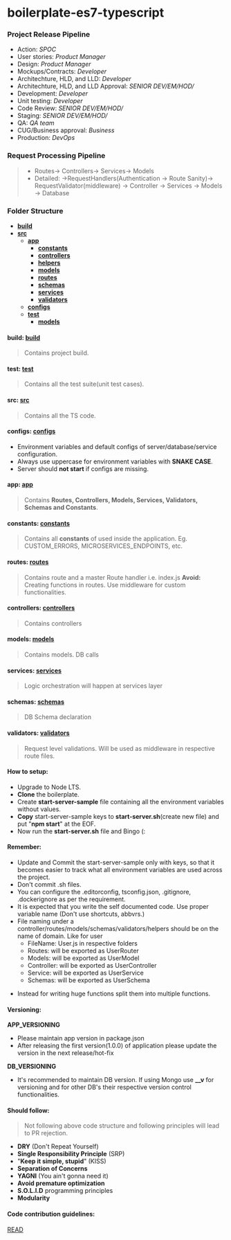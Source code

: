# boilerplate-es7-typescript

### Project Release Pipeline
- Action: *SPOC*
- User stories: *Product Manager*
- Design: *Product Manager*
- Mockups/Contracts: *Developer*
- Architechture, HLD, and LLD: *Developer*
- Architechture, HLD, and LLD Approval: *SENIOR DEV/EM/HOD/*
- Development: *Developer*
- Unit testing: *Developer*
- Code Review: *SENIOR DEV/EM/HOD/*
- Staging: *SENIOR DEV/EM/HOD/*
- QA: *QA team*
- CUG/Business approval: *Business*
- Production: *DevOps*

### Request Processing Pipeline
> - Routes-> Controllers-> Services-> Models
> - Detailed: ->RequestHandlers(Authentication -> Route Sanity)-> RequestValidator(middleware)
            -> Controller -> Services -> Models -> Database

### Folder Structure

- [**build**](packages/server/build)
- [**src**](packages/server/src)
    - [**app**](packages/server/src/app)
        - [**constants**](packages/server/src/app/constants)
        - [**controllers**](packages/server/src/app/controllers)
        - [**helpers**](packages/server/src/app/helpers)
        - [**models**](packages/server/src/app/models)
        - [**routes**](packages/server/src/app/routes)
        - [**schemas**](packages/server/src/app/schemas)
        - [**services**](packages/server/src/app/services)
        - [**validators**](packages/server/src/app/validators)
    - [**configs**](packages/server/src/configs)
    - [**test**](packages/server/src/test)
        - [**models**](packages/server/src/test/models)

#### build: [**build**](packages/server/build)
> Contains project build.

#### test: [**test**](packages/server/src/test)
> Contains all the test suite(unit test cases).

#### src: [**src**](packages/server/src)
> Contains all the TS code.

#### configs: [**configs**](packages/server/src/configs)
>
- Environment variables and default configs of server/database/service configuration.
- Always use uppercase for environment variables with **SNAKE CASE**.
- Server should **not start** if configs are missing.

#### app: [**app**](packages/server/src/app)
>Contains **Routes, Controllers, Models, Services, Validators, Schemas and Constants**.

#### constants: [**constants**](packages/server/src/app/constants)
> Contains all **constants** of used inside the application. Eg. CUSTOM_ERRORS, MICROSERVICES_ENDPOINTS, etc.

#### routes: [**routes**](packages/server/src/app/routes)
> Contains route and a master Route handler i.e. index.js
**Avoid:** Creating functions in routes. Use middleware for custom functionalities.

#### controllers: [**controllers**](packages/server/src/app/controllers)
> Contains controllers

#### models: [**models**](packages/server/src/app/models)
> Contains models. DB calls

#### services: [**services**](packages/server/src/app/services)
> Logic orchestration will happen at services layer

#### schemas: [**schemas**](packages/server/src/app/schemas)
> DB Schema declaration

#### validators: [**validators**](packages/server/src/app/validators)
> Request level validations. Will be used as middleware in respective route files.

#### How to setup:
>
- Upgrade to Node LTS.
- **Clone** the boilerplate.
- Create **start-server-sample** file containing all the environment variables without values.
- **Copy** start-server-sample keys to **start-server.sh**(create new file) and put "**npm start**" at the EOF.
- Now run the **start-server.sh** file and Bingo (:

#### Remember:
>
- Update and Commit the start-server-sample only with keys, so that it becomes easier to track what all environment variables are used across the project.
- Don't commit .sh files.
- You can configure the .editorconfig, tsconfig.json, .gitignore, .dockerignore as per the requirement.
- It is expected that you write the self documented code. Use proper variable name (Don't use shortcuts, abbvrs.)
- File naming under a controller/routes/models/schemas/validators/helpers should be on the name of domain.
  Like for user
  - FileName: User.js in respective folders
  - Routes: will be exported as UserRouter
  - Models: will be exported as UserModel
  - Controller: will be exported as UserController
  - Service: will be exported as UserService
  - Schemas: will be exported as UserSchema
>
- Instead for writing huge functions split them into multiple functions.

#### Versioning:
>
**APP_VERSIONING**
- Please maintain app version in package.json
- After releasing the first version(1.0.0) of application please update the version in the next release/hot-fix
>
**DB_VERSIONING**
- It's recommended to maintain DB version. If using Mongo use **__v** for versioning and for other DB's their respective version control functionalities.

#### Should follow:
> Not following above code structure and following principles will lead to PR rejection.
- **DRY** (Don't Repeat Yourself)
- **Single Responsibility Principle** (SRP)
- "**Keep it simple, stupid**" (KISS)
- **Separation of Concerns**
- **YAGNI** (You ain't gonna need it)
- **Avoid premature optimization**
- **S.O.L.I.D** programming principles
- **Modularity**

#### Code contribution guidelines:
[READ](https://docs.google.com/document/d/1ILol-Wq38pp31KhtHWF5eBQr7-7NDG4szgUBJ70zXlQ/edit)
